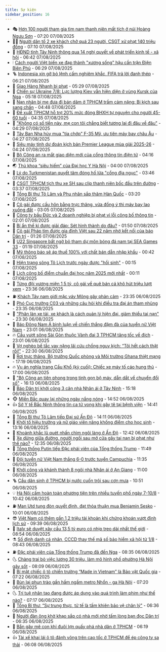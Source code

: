 ```yaml
---
title: Sự kiện
sidebar_position: 16
---
```


<!-- dantri-su-kien:START -->
- 🎭 [Hơn 100 người tham gia tìm nam thanh niên mất tích ở núi Hoàng Ngưu Sơn](https://dantri.com.vn/xa-hoi/hon-100-nguoi-tham-gia-tim-nam-thanh-nien-mat-tich-o-nui-hoang-nguu-son-20250807134646058.htm) - 07:20 07/08/2025
- 👨‍🏫 [Người dân tố 2 xe khách chở quá 23 người, CSGT xử phạt 140 triệu đồng](https://dantri.com.vn/xa-hoi/nguoi-dan-to-2-xe-khach-cho-qua-23-nguoi-csgt-xu-phat-140-trieu-dong-20250807140742022.htm) - 07:10 07/08/2025
- 🌮 [HĐND tỉnh Tây Ninh thông qua 14 nghị quyết về phát triển kinh tế - xã hội](https://dantri.com.vn/xa-hoi/hdnd-tinh-tay-ninh-thong-qua-14-nghi-quyet-ve-phat-trien-kinh-te-xa-hoi-20250807120536858.htm) - 06:42 07/08/2025
- 🕯 [Cách người Việt biến xe đạp thành &quot;xương sống&quot; hậu cần trận Điện Biên Phủ](https://dantri.com.vn/khoa-hoc/cach-nguoi-viet-bien-xe-dap-thanh-xuong-song-hau-can-tran-dien-bien-phu-20250805234014662.htm) - 06:29 07/08/2025
- 🪜 [Indonesia xin gỡ bỏ lệnh cấm nghiêm khắc, FIFA trả lời đanh thép](https://dantri.com.vn/the-thao/indonesia-xin-go-bo-lenh-cam-nghiem-khac-fifa-tra-loi-danh-thep-20250807132047993.htm) - 06:21 07/08/2025
- 🐘 [Giao Hàng Nhanh bị phạt](https://dantri.com.vn/kinh-doanh/giao-hang-nhanh-bi-phat-20250807112355367.htm) - 05:29 07/08/2025
- 🤔 [Chiến sự Ukraine 7/8: Lực lượng Kiev vẫn hiện diện ở vùng Kursk của Nga](https://dantri.com.vn/the-gioi/chien-su-ukraine-78-luc-luong-kiev-van-hien-dien-o-vung-kursk-cua-nga-20250807110150875.htm) - 05:18 07/08/2025
- 🧠 [Nạn nhân bị mẹ đưa đi bán dâm ở TPHCM trầm cảm nặng: Bi kịch sau sang chấn](https://dantri.com.vn/suc-khoe/nan-nhan-bi-me-dua-di-ban-dam-o-tphcm-tram-cam-nang-bi-kich-sau-sang-chan-20250807092712494.htm) - 04:48 07/08/2025
- 📝 [Đề xuất TPHCM hỗ trợ 20% mức đóng BHXH tự nguyện cho người 45-60 tuổi](https://dantri.com.vn/lao-dong-viec-lam/de-xuat-tphcm-ho-tro-20-muc-dong-bhxh-tu-nguyen-cho-nguoi-45-60-tuoi-20250807113018150.htm) - 04:35 07/08/2025
- 🦏 [&quot;Không có số tiền này, mẹ con tôi chẳng biết tương lai đi đâu về đâu&quot;](https://dantri.com.vn/tam-long-nhan-ai/khong-co-so-tien-nay-me-con-toi-chang-biet-tuong-lai-di-dau-ve-dau-20250806145104303.htm) - 04:29 07/08/2025
- 🥰 [Tây Ban Nha hủy mua &quot;tia chớp&quot; F-35 Mỹ, ưu tiên máy bay châu Âu](https://dantri.com.vn/the-gioi/tay-ban-nha-huy-mua-tia-chop-f-35-my-uu-tien-may-bay-chau-au-20250807112615525.htm) - 04:27 07/08/2025
- 🤗 [Siêu máy tính dự đoán kịch bản Premier League mùa giải 2025-26](https://dantri.com.vn/the-thao/sieu-may-tinh-du-doan-kich-ban-premier-league-mua-giai-2025-26-20250807102350786.htm) - 04:24 07/08/2025
- 🌈 [Bộ Công an ra mắt giao diện mới của cổng thông tin điện tử](https://dantri.com.vn/xa-hoi/bo-cong-an-ra-mat-giao-dien-moi-cua-cong-thong-tin-dien-tu-20250807104113764.htm) - 04:16 07/08/2025
- 🌏 [Thủ khoa “siêu hiếm” của Đại học Y Hà Nội](https://dantri.com.vn/giao-duc/thu-khoa-sieu-hiem-cua-dai-hoc-y-ha-noi-20250807103453432.htm) - 04:00 07/08/2025
- 💄 [Lý do Turkmenistan quyết tâm đóng hố lửa &quot;cổng địa ngục&quot;](https://dantri.com.vn/the-gioi/ly-do-turkmenistan-quyet-tam-dong-ho-lua-cong-dia-nguc-20250807101059905.htm) - 03:46 07/08/2025
- 👺 [CSGT TPHCM tịch thu xe SH sau clip thanh niên bốc đầu trên đường](https://dantri.com.vn/xa-hoi/csgt-tphcm-tich-thu-xe-sh-sau-clip-thanh-nien-boc-dau-tren-duong-20250807102449059.htm) - 03:37 07/08/2025
- 👹 [Tổng Bí thư Tô Lâm và Phu nhân sắp thăm Hàn Quốc](https://dantri.com.vn/xa-hoi/tong-bi-thu-to-lam-va-phu-nhan-sap-tham-han-quoc-20250807101734439.htm) - 03:20 07/08/2025
- 🌊 [Cô gái được cầu hôn bằng trực thăng, vừa đồng ý thì máy bay lao xuống đất](https://dantri.com.vn/doi-song/co-gai-duoc-cau-hon-bang-truc-thang-vua-dong-y-thi-may-bay-lao-xuong-dat-20250807080925914.htm) - 03:05 07/08/2025
- 🤠 [Công ty bầu Đức và 2 doanh nghiệp bị phạt vì lỗi công bố thông tin](https://dantri.com.vn/kinh-doanh/cong-ty-bau-duc-va-2-doanh-nghiep-bi-phat-vi-loi-cong-bo-thong-tin-20250807085844317.htm) - 02:01 07/08/2025
- 🎊 [Bí ẩn thế kỉ được giải đáp: Sét hình thành do đâu?](https://dantri.com.vn/khoa-hoc/bi-an-the-ki-duoc-giai-dap-set-hinh-thanh-do-dau-20250807081406642.htm) - 01:50 07/08/2025
- 🐘 [Cô gái Pháp tìm được gia đình Việt sau 22 năm nhờ kết nối của báo Dân trí](https://dantri.com.vn/doi-song/co-gai-phap-tim-duoc-gia-dinh-viet-sau-22-nam-nho-ket-noi-cua-bao-dan-tri-20250806202037701.htm) - 01:26 07/08/2025
- 💂 [U22 Singapore bất ngờ bỏ tham dự môn bóng đá nam tại SEA Games 33](https://dantri.com.vn/the-thao/u22-singapore-bat-ngo-bo-tham-du-mon-bong-da-nam-tai-sea-games-33-20250807081240885.htm) - 01:19 07/08/2025
- 👹 [Mỹ thông báo sẽ áp thuế 100% với chất bán dẫn nhập khẩu](https://dantri.com.vn/the-gioi/my-thong-bao-se-ap-thue-100-voi-chat-ban-dan-nhap-khau-20250807073628688.htm) - 00:42 07/08/2025
- 🦒 [Hiện trạng sông Tô Lịch trước ngày được &quot;hồi sinh&quot;](https://dantri.com.vn/xa-hoi/hien-trang-song-to-lich-truoc-ngay-duoc-hoi-sinh-20250807015711155.htm) - 00:15 07/08/2025
- 🗽 [Lịch công bố điểm chuẩn đại học năm 2025 mới nhất](https://dantri.com.vn/giao-duc/lich-cong-bo-diem-chuan-dai-hoc-nam-2025-moi-nhat-20250807070105439.htm) - 00:11 07/08/2025
- 💄 [Từng đội vương miện 1,5 tỷ, cô gái về quê bán cá khô hút triệu lượt xem](https://dantri.com.vn/doi-song/tung-doi-vuong-mien-15-ty-co-gai-ve-que-ban-ca-kho-hut-trieu-luot-xem-20250803004641989.htm) - 23:36 06/08/2025
- ⛽️ [Khách Tây nam giới mặc váy Mông gây phản cảm](https://dantri.com.vn/du-lich/khach-tay-nam-gioi-mac-vay-mong-gay-phan-cam-20250806215337540.htm) - 23:35 06/08/2025
- 🥷 [Phó Cục trưởng C03 và những câu hỏi khi điều tra đại án tham nhũng](https://dantri.com.vn/phap-luat/pho-cuc-truong-c03-va-nhung-cau-hoi-khi-dieu-tra-dai-an-tham-nhung-20250806235802337.htm) - 23:35 06/08/2025
- 🤖 [&quot;Phân làn xe tải, xe khách là cách quản lý hiện đại, giảm thiểu tai nạn&quot;](https://dantri.com.vn/xa-hoi/phan-lan-xe-tai-xe-khach-la-cach-quan-ly-hien-dai-giam-thieu-tai-nan-20250806225942078.htm) - 23:30 06/08/2025
- 🌊 [Báo Đông Nam Á bình luận về chiến thắng đậm đà của tuyển nữ Việt Nam](https://dantri.com.vn/the-thao/bao-dong-nam-a-binh-luan-ve-chien-thang-dam-da-cua-tuyen-nu-viet-nam-20250806234613374.htm) - 23:01 06/08/2025
- 🔥 [Cầu vượt sông Sài Gòn thuộc Vành đai 3 TPHCM tăng tốc về đích](https://dantri.com.vn/xa-hoi/cau-vuot-song-sai-gon-thuoc-vanh-dai-3-tphcm-tang-toc-ve-dich-20250805002928913.htm) - 23:01 06/08/2025
- 🦏 [Vợ nghèo bế tắc vay nặng lãi cứu chồng nguy kịch: “Tôi hết cách thật rồi!”](https://dantri.com.vn/tam-long-nhan-ai/vo-ngheo-be-tac-vay-nang-lai-cuu-chong-nguy-kich-toi-het-cach-that-roi-20250804123237264.htm) - 22:30 06/08/2025
- 🐘 [Rơi trực thăng, Bộ trưởng Quốc phòng và Môi trường Ghana thiệt mạng](https://dantri.com.vn/the-gioi/roi-truc-thang-bo-truong-quoc-phong-va-moi-truong-ghana-thiet-mang-20250807001732161.htm) - 17:19 06/08/2025
- 🔥 [Vụ án nghĩa trang Cầu Khổ &lpar;kỳ cuối&rpar;: Chiếc xe máy tố cáo hung thủ](https://dantri.com.vn/phap-luat/vu-an-nghia-trang-cau-kho-ky-cuoi-chiec-xe-may-to-cao-hung-thu-20250806201514365.htm) - 17:00 06/08/2025
- 💼 [&quot;Bộ Công an tiên phong trong tinh gọn bộ máy, dẫn dắt về chuyển đổi số&quot;](https://dantri.com.vn/xa-hoi/bo-cong-an-tien-phong-trong-tinh-gon-bo-may-dan-dat-ve-chuyen-doi-so-20250806230056844.htm) - 16:13 06/08/2025
- 🚀 [Báo Dân trí khởi công 3 căn nhà Nhân ái ở Tây Ninh](https://dantri.com.vn/tam-long-nhan-ai/bao-dan-tri-khoi-cong-3-can-nha-nhan-ai-o-tay-ninh-20250806181127737.htm) - 15:18 06/08/2025
- 🐵 [Miền Bắc quay lại những ngày nắng nóng](https://dantri.com.vn/xa-hoi/mien-bac-quay-lai-nhung-ngay-nang-nong-20250806214337834.htm) - 14:52 06/08/2025
- 👍 [Sở Y tế Bắc Ninh thông tin ca tử vong khi gây tê tại bệnh viện](https://dantri.com.vn/suc-khoe/so-y-te-bac-ninh-thong-tin-ca-tu-vong-khi-gay-te-tai-benh-vien-20250806211714057.htm) - 14:41 06/08/2025
- 🚦 [Tổng Bí thư Tô Lâm tiếp Đại sứ Ấn Độ](https://dantri.com.vn/xa-hoi/tong-bi-thu-to-lam-tiep-dai-su-an-do-20250806211131196.htm) - 14:11 06/08/2025
- 🥸 [Khởi tố hiệu trưởng và nữ giáo viên nâng khống điểm cho học sinh](https://dantri.com.vn/phap-luat/khoi-to-hieu-truong-va-nu-giao-vien-nang-khong-diem-cho-hoc-sinh-20250806200822514.htm) - 13:16 06/08/2025
- 🥷 [Khoảnh khắc lũ quét nhấn chìm ngôi làng ở Ấn Độ](https://dantri.com.vn/the-gioi/khoanh-khac-lu-quet-nhan-chim-ngoi-lang-o-an-do-20250806193428522.htm) - 12:42 06/08/2025
- 🤡 [Xe dừng giữa đường, người ngồi sau mở cửa gây tai nạn bị phạt như thế nào?](https://dantri.com.vn/xa-hoi/xe-dung-giua-duong-nguoi-ngoi-sau-mo-cua-gay-tai-nan-bi-phat-nhu-the-nao-20250806183131754.htm) - 12:35 06/08/2025
- 🥳 [Tổng thống Putin tiếp Đặc phái viên của Tổng thống Trump](https://dantri.com.vn/the-gioi/tong-thong-putin-tiep-dac-phai-vien-cua-tong-thong-trump-20250806184526293.htm) - 11:49 06/08/2025
- 🤩 [Đội tuyển nữ Việt Nam thắng 6-0 trước tuyển Campuchia](https://dantri.com.vn/the-thao/doi-tuyen-nu-viet-nam-thang-6-0-truoc-tuyen-campuchia-20250806183511065.htm) - 11:35 06/08/2025
- 🎡 [Khởi công và khánh thành 8 ngôi nhà Nhân ái ở An Giang](https://dantri.com.vn/tam-long-nhan-ai/khoi-cong-va-khanh-thanh-8-ngoi-nha-nhan-ai-o-an-giang-20250806135501631.htm) - 11:00 06/08/2025
- 🪜 [Cầu dân sinh ở TPHCM bị nước cuốn trôi sau cơn mưa](https://dantri.com.vn/xa-hoi/cau-dan-sinh-o-tphcm-bi-nuoc-cuon-troi-sau-con-mua-20250806172903893.htm) - 10:51 06/08/2025
- 💡 [Hà Nội cấm hoàn toàn phương tiện trên nhiều tuyến phố ngày 7-10/8](https://dantri.com.vn/xa-hoi/ha-noi-cam-hoan-toan-phuong-tien-tren-nhieu-tuyen-pho-ngay-7-108-20250806173454574.htm) - 10:42 06/08/2025
- ⛽️ [Man Utd tung đòn quyết định, đạt thỏa thuận mua Benjamin Sesko](https://dantri.com.vn/the-thao/man-utd-tung-don-quyet-dinh-dat-thoa-thuan-mua-benjamin-sesko-20250806135743824.htm) - 10:01 06/08/2025
- 😎 [Việt Nam có thêm gần 1,2 triệu tài khoản khi chứng khoán vượt đỉnh lịch sử](https://dantri.com.vn/kinh-doanh/viet-nam-co-them-gan-12-trieu-tai-khoan-khi-chung-khoan-vuot-dinh-lich-su-20250806162059582.htm) - 09:39 06/08/2025
- 🗽 [Italy sẽ duyệt xây cầu 13,5 tỷ euro có nhịp treo dài nhất thế giới](https://dantri.com.vn/the-gioi/italy-se-duyet-xay-cau-135-ty-euro-co-nhip-treo-dai-nhat-the-gioi-20250806153720148.htm) - 08:54 06/08/2025
- ⚗️ [Số định danh cá nhân, CCCD thay thế mã số bảo hiểm xã hội từ 1/8](https://dantri.com.vn/lao-dong-viec-lam/so-dinh-danh-ca-nhan-cccd-thay-the-ma-so-bao-hiem-xa-hoi-tu-18-20250806153255866.htm) - 08:43 06/08/2025
- ⛽️ [Đặc phái viên của Tổng thống Trump đã đến Nga](https://dantri.com.vn/the-gioi/dac-phai-vien-cua-tong-thong-trump-da-den-nga-20250806152536595.htm) - 08:35 06/08/2025
- 🌜 [Chàng trai bỏ việc lương 30 triệu, làm mô hình phố phường Hà Nội gây sốt](https://dantri.com.vn/doi-song/chang-trai-bo-viec-luong-30-trieu-lam-mo-hinh-pho-phuong-ha-noi-gay-sot-20250805154354784.htm) - 08:09 06/08/2025
- 🦩 [Bí mật chiếc ô tô chiến trường “Made in Vietnam” là Bảo vật Quốc gia](https://dantri.com.vn/khoa-hoc/bi-mat-chiec-o-to-chien-truong-made-in-vietnam-la-bao-vat-quoc-gia-20250806003408544.htm) - 07:22 06/08/2025
- 🦒 [Bùn lại phun trào gần hầm ngầm metro Nhổn - ga Hà Nội](https://dantri.com.vn/xa-hoi/bun-lai-phun-trao-gan-ham-ngam-metro-nhon-ga-ha-noi-20250806141811376.htm) - 07:20 06/08/2025
- 🌜 [Trí tuệ nhân tạo đang được áp dụng vào quá trình làm phim như thế nào?](https://dantri.com.vn/cong-nghe/tri-tue-nhan-tao-dang-duoc-ap-dung-vao-qua-trinh-lam-phim-nhu-the-nao-20250806140553984.htm) - 07:17 06/08/2025
- 🐎 [Tổng Bí thư: “Sự trung thực, tử tế là tấm khiên bảo vệ chân lý&quot;](https://dantri.com.vn/xa-hoi/tong-bi-thu-su-trung-thuc-tu-te-la-tam-khien-bao-ve-chan-ly-20250806132457381.htm) - 06:36 06/08/2025
- 🌋 [Người đàn ông khờ khạo sắp có nhà mới nhờ tấm lòng bạn đọc Dân trí](https://dantri.com.vn/tam-long-nhan-ai/nguoi-dan-ong-kho-khao-sap-co-nha-moi-nho-tam-long-ban-doc-dan-tri-20250806123849441.htm) - 06:35 06/08/2025
- 🧰 [Bắn gây mê con khỉ đuôi lợn quấy phá nhà dân ở TPHCM](https://dantri.com.vn/xa-hoi/ban-gay-me-con-khi-duoi-lon-quay-pha-nha-dan-o-tphcm-20250806125832435.htm) - 06:19 06/08/2025
- 👍 [Tài xế khai lái ô tô đánh võng trên cao tốc ở TPHCM để ép công ty sa thải](https://dantri.com.vn/phap-luat/tai-xe-khai-lai-o-to-danh-vong-tren-cao-toc-o-tphcm-de-ep-cong-ty-sa-thai-20250806115530711.htm) - 06:08 06/08/2025<!-- dantri-su-kien:END -->
